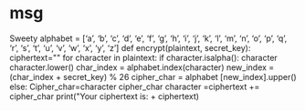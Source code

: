 # msg
Sweety
alphabet = [‘a’, ‘b’, ‘c’, ‘d’, ‘e’, ‘f’, ‘g’, ‘h’, ‘i’, ‘j’, ‘k’, ‘l’, ‘m’, ‘n’, ‘o’, ‘p’, ‘q’, ‘r’, ‘s’, ‘t’, ‘u’, ‘v’, ‘w’, ‘x’, ‘y’, ‘z’]
def encrypt(plaintext, secret_key):
ciphertext=""
for character in plaintext:
if character.isalpha():
character character.lower()
char_index = alphabet.index(character)
new_index = (char_index + secret_key) % 26
cipher_char = alphabet [new_index].upper()
else:
Cipher_char=character
cipher_char character =ciphertext += cipher_char
print("Your ciphertext is: + ciphertext)

